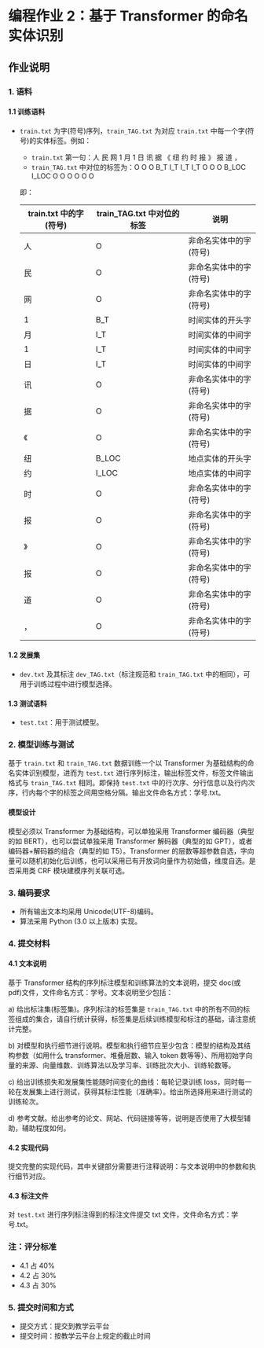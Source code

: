 # 编程作业 2：基于 Transformer 的命名实体识别

## 作业说明

### 1. 语料

#### 1.1 训练语料

- `train.txt` 为字(符号)序列，`train_TAG.txt` 为对应 `train.txt` 中每一个字(符号)的实体标签。例如：

  - `train.txt` 第一句：人 民 网 1 月 1 日 讯 据 《 纽 约 时 报 》 报 道 ，
  - `train_TAG.txt` 中对位的标签为：O O O B_T I_T I_T I_T O O O B_LOC I_LOC O O O O O O

  即：

  | train.txt 中的字(符号) | train_TAG.txt 中对位的标签 | 说明                     |
  |------------------------|---------------------------|------------------------|
  | 人                     | O                         | 非命名实体中的字(符号)      |
  | 民                     | O                         | 非命名实体中的字(符号)      |
  | 网                     | O                         | 非命名实体中的字(符号)      |
  | 1                      | B_T                       | 时间实体的开头字           |
  | 月                     | I_T                       | 时间实体的中间字           |
  | 1                      | I_T                       | 时间实体的中间字           |
  | 日                     | I_T                       | 时间实体的中间字           |
  | 讯                     | O                         | 非命名实体中的字(符号)      |
  | 据                     | O                         | 非命名实体中的字(符号)      |
  | 《                     | O                         | 非命名实体中的字(符号)      |
  | 纽                     | B_LOC                     | 地点实体的开头字           |
  | 约                     | I_LOC                     | 地点实体的中间字           |
  | 时                     | O                         | 非命名实体中的字(符号)      |
  | 报                     | O                         | 非命名实体中的字(符号)      |
  | 》                     | O                         | 非命名实体中的字(符号)      |
  | 报                     | O                         | 非命名实体中的字(符号)      |
  | 道                     | O                         | 非命名实体中的字(符号)      |
  | ，                     | O                         | 非命名实体中的字(符号)      |

#### 1.2 发展集

- `dev.txt` 及其标注 `dev_TAG.txt`（标注规范和 `train_TAG.txt` 中的相同），可用于训练过程中进行模型选择。

#### 1.3 测试语料

- `test.txt`：用于测试模型。

### 2. 模型训练与测试

基于 `train.txt` 和 `train_TAG.txt` 数据训练一个以 Transformer 为基础结构的命名实体识别模型，进而为 `test.txt` 进行序列标注，输出标签文件，标签文件输出格式与 `train_TAG.txt` 相同。即保持 `test.txt` 中的行次序、分行信息以及行内次序，行内每个字的标签之间用空格分隔。输出文件命名方式：学号.txt。

#### 模型设计

模型必须以 Transformer 为基础结构，可以单独采用 Transformer 编码器（典型的如 BERT），也可以尝试单独采用 Transformer 解码器（典型的如 GPT），或者编码器+解码器的组合（典型的如 T5）。Transformer 的层数等超参数自选，字向量可以随机初始化后训练，也可以采用已有开放词向量作为初始值，维度自选。是否采用类 CRF 模块建模序列关联可选。

### 3. 编码要求

- 所有输出文本均采用 Unicode(UTF-8)编码。
- 算法采用 Python (3.0 以上版本) 实现。

### 4. 提交材料

#### 4.1 文本说明

基于 Transformer 结构的序列标注模型和训练算法的文本说明，提交 doc(或 pdf)文件，文件命名方式：学号。文本说明至少包括：

a) 给出标注集(标签集)。序列标注的标签集是 `train_TAG.txt` 中的所有不同的标签组成的集合，请自行统计获得，标签集是后续训练模型和标注的基础，请注意统计完整。

b) 对模型和执行细节进行说明。模型和执行细节应至少包含：模型的结构及其结构参数（如用什么 transformer、堆叠层数、输入 token 数等等）、所用初始字向量的来源、向量维数、训练算法以及学习率、训练批次大小、训练轮数等。

c) 给出训练损失和发展集性能随时间变化的曲线：每轮记录训练 loss，同时每一轮在发展集上进行测试，获得其标注性能（准确率）。给出所选择用来进行测试的训练轮次。

d) 参考文献。给出参考的论文、网站、代码链接等等，说明是否使用了大模型辅助，辅助程度如何。

#### 4.2 实现代码

提交完整的实现代码，其中关键部分需要进行注释说明：与文本说明中的参数和执行细节对应。

#### 4.3 标注文件

对 `test.txt` 进行序列标注得到的标注文件提交 txt 文件，文件命名方式：学号.txt。

### 注：评分标准

- 4.1 占 40%
- 4.2 占 30%
- 4.3 占 30%

### 5. 提交时间和方式

- 提交方式：提交到教学云平台
- 提交时间：按教学云平台上规定的截止时间
